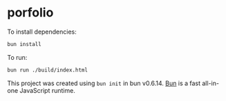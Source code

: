 # porfolio

To install dependencies:

```bash
bun install
```

To run:

```bash
bun run ./build/index.html
```

This project was created using `bun init` in bun v0.6.14. [Bun](https://bun.sh) is a fast all-in-one JavaScript runtime.
